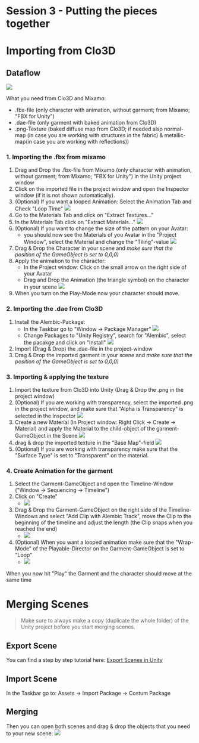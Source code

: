 # Session 3 - Putting the pieces together

# Importing from Clo3D 

## Dataflow 
![](images/220112_UnityClo.jpg)

What you need from Clo3D and Mixamo: 
- .fbx-file (only character with animation, without garment; from Mixamo; "FBX for Unity")
- .dae-file (only garment with baked animation from Clo3D)
- .png-Texture (baked diffuse map from Clo3D; if needed also normal-map (in case you are working with structures in the fabric) & metallic-map(in case you are working with reflections))

### 1. Importing the .fbx from mixamo 

1. Drag and Drop the .fbx-file from Mixamo (only character with animation, without garment; from Mixamo; "FBX for Unity") in the Unity project window
2. Click on the imported file in the project window and open the Inspector window (if it is not shown automatically). 
2. (Optional) If you want a looped Animation: Select the Animation Tab and Check "Loop Time"
	![](images/animation_garment.jpeg)	
3. Go to the Materials Tab and click on "Extract Textures..."
4. In the Materials Tab click on "Extract Materials..."
	![](images/materials.jpeg)	
5. (Optional) If you want to change the size of the pattern on your Avatar: 
	- you should now see the Materials of you Avatar in the "Project Window", select the Material and change the "Tiling"-value
	![](images/tiling.jpeg)		
6. Drag & Drop the Character in your scene and _make sure that the position of the GameObject is set to 0,0,0)_ 
7. Apply the animation to the character: 
	- In the Project window: Click on the small arrow on the right side of your Avatar
	- Drag and Drop the Animation (the triangle symbol) on the character in your scene
	![](images/applyanimation.gif)
8. When you turn on the Play-Mode now your character should move. 



### 2. Importing the .dae from Clo3D 
1. Install the Alembic-Package:
	- In the Taskbar go to "Window -> Package Manager"
	![](images/packagemanager1.jpeg)
	- Change Packages to "Unity Registry", search for "Alembic", select the pacakge and click on "Install"
	![](images/packagemanager2.jpeg)
2. Import (Drag & Drop) the .dae-file in the project-window 
3. Drag & Drop the imported garment in your scene and _make sure that the position of the GameObject is set to 0,0,0)_ 


### 3. Importing & applying the texture
1. Import the texture from Clo3D into Unity (Drag & Drop the .png in the project window)
2. (Optional) If you are working with transparency, select the imported .png in the project window, and make sure that "Alpha is Transparency" is selected in the Inspector
	![](images/transparency1.jpeg)
3. Create a new Material (In Project window: Right Click -> Create -> Material) and apply the Material to the child-object of the garment-GameObject in the Scene
	![](images/texture1.gif)
4. drag & drop the imported texture in the "Base Map"-field 
	![](images/texture2.gif)
5. (Optional) If you are working with transparency make sure that the "Surface Type" is set to "Transparent" on the material. 


### 4. Create Animation for the garment
1. Select the Garment-GameObject and open the Timeline-Window ("Window -> Sequencing -> Timeline")
2. Click on "Create"
	- ![](images/timelinegarment1.jpeg)
3. Drag & Drop the Garment-GameObject on the right side of the Timeline-Windows and select "Add Clip with Alembic Track", move the Clip to the beginning of the timeline and adjust the length (the Clip snaps when you reached the end)
	- ![](images/timelinegarment2.gif)
4. (Optional) When you want a looped animation make sure that the "Wrap-Mode" of the Playable-Director on the Garment-GameObject is set to "Loop"
	- ![](images/timelinegarment3.jpeg)

When you now hit "Play" the Garment and the character should move at the same time

# <a name="merging"></a> Merging Scenes 

> Make sure to always make a copy (duplicate the whole folder) of the Unity project before you start merging scenes. 

## Export Scene
You can find a step by step tutorial here: 
[Export Scenes in Unity](https://vionixstudio.com/2021/10/25/export-a-scene-in-unity/)

## Import Scene 

In the Taskbar go to: Assets -> Import Package -> Costum Package

## Merging 
Then you can open both scenes and drag & drop the objects that you need to your new scene: 
![](images/merge.gif)

